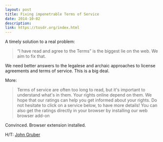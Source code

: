 ```yaml
---
layout: post
title: Fixing impenetrable Terms of Service
date: 2014-10-02
description: 
link: https://tosdr.org/index.html
---
```

A timely solution to a real problem:

>“I have read and agree to the Terms” is the biggest lie on the web. We aim to fix that.

We need better answers to the legalese and archaic approaches to license agreements and terms of service. This is a big deal.

More:

>Terms of service are often too long to read, but it's important to understand what's in them. Your rights online depend on them. We hope that our ratings can help you get informed about your rights. Do not hesitate to click on a service below, to have more details! You can also get the ratings directly in your browser by installing our web browser add-on

Convinced. Browser extension installed.

H/T: [John Gruber](http://daringfireball.net/linked/2014/10/02/tosdr)